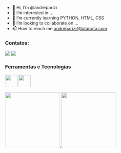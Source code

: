 - 👋 Hi, I’m @andreparizi
- 👀 I’m interested in ...
- 🌱 I’m currently learning PYTHON, HTML, CSS
- 💞️ I’m looking to collaborate on ...
- 📫 How to reach me andreparizi@tutanota.com

### Contatos:

<div>
<a href = "mailto:contato@seu-usuário-aqui"><img src="https://img.shields.io/badge/ProtonMail-8B89CC?style=for-the-badge&logo=protonmail&logoColor=white" target="_blank"></a>
<a href="https://www.linkedin.com/in/seu-usuário-linkedln-aqui" target="_blank"><img src="https://img.shields.io/badge/-LinkedIn-%230077B5?style=for-the-badge&logo=linkedin&logoColor=white" target="_blank"></a>   
</div>

<!---
andreparizi/andreparizi is a ✨ special ✨ repository because its `README.md` (this file) appears on your GitHub profile.
You can click the Preview link to take a look at your changes.
--->

### Ferramentas e Tecnologias

<img src="https://cdn.jsdelivr.net/gh/devicons/devicon/icons/python/python-original-wordmark.svg" width="40" height="40" /> <img src="https://cdn.jsdelivr.net/gh/devicons/devicon/icons/linux/linux-original.svg" width="40" height="40" />
          
<div>
<a href="https://github.com/andreparizi">
<img height="180em" src="https://github-readme-stats.vercel.app/api/top-langs/?username=andreparizi&layout=compact&langs_count=7&theme=dracula"/>
<img height="180em" src="https://github-readme-stats.vercel.app/api?username=andreparizi&show_icons=true&theme=dracula&include_all_commits=true&count_private=true"/>
</div>
